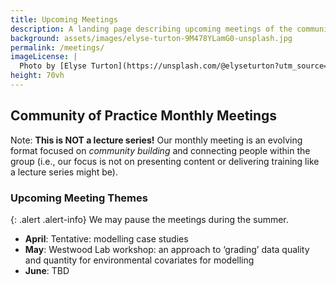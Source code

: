 ```yaml
---
title: Upcoming Meetings
description: A landing page describing upcoming meetings of the community of practice
background: assets/images/elyse-turton-9M478YLamG0-unsplash.jpg
permalink: /meetings/
imageLicense: |
  Photo by [Elyse Turton](https://unsplash.com/@elyseturton?utm_source=unsplash&utm_medium=referral&utm_content=creditCopyText) on [Unsplash](https://unsplash.com/s/photos/nova-scotia?utm_source=unsplash&utm_medium=referral&utm_content=creditCopyText)  
height: 70vh
---
```

## Community of Practice Monthly Meetings

Note: **This is NOT a lecture series!** Our monthly meeting is an evolving format focused on *community building* and connecting people within the group (i.e., our focus is not on presenting content or delivering training like a lecture series might be). 


### Upcoming Meeting Themes

{: .alert .alert-info}
We may pause the meetings during the summer. 

* **April**: Tentative: modelling case studies
* **May**: Westwood Lab workshop: an approach to ‘grading’ data quality and quantity for environmental covariates for modelling
* **June**: TBD
